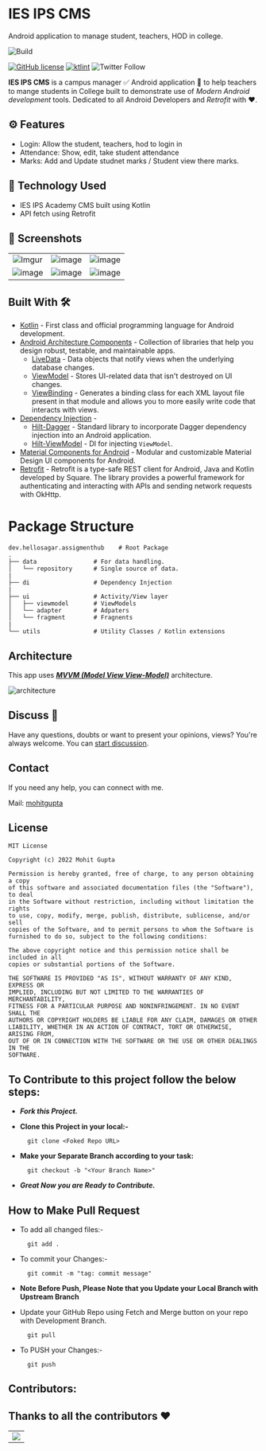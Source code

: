 # IES IPS CMS
Android application to manage student, teachers, HOD in college.

![Build](https://github.com/MohitGupta121/DiseaseDetection/workflows/Build/badge.svg?branch=main)

[![GitHub license](https://img.shields.io/badge/License-MIT-blue.svg)](LICENSE)
[![ktlint](https://img.shields.io/badge/code%20style-%E2%9D%A4-FF4081.svg)](https://ktlint.github.io/)
![Twitter Follow](https://img.shields.io/twitter/follow/Mohit_Gupta121?label=Follow&style=social)

**IES IPS CMS** is a campus manager ✅ Android application 📱 to help teachers to mange students in College built to demonstrate use of *Modern Android development* tools. Dedicated to all Android Developers and *Retrofit* with ❤️. 

<!-- ***You can Install and test latest IES IPS CMS app from below 👇***

[![IPS CMS App](https://img.shields.io/badge/IESIPSCMS✅-APK-red.svg?style=for-the-badge&logo=android)](https://github.com/hellosagar/AssigmentHub/releases/download/v1.2/app-release.apk) -->

## ⚙️ Features
* Login: Allow the student, teachers, hod to login in
* Attendance: Show, edit, take student attendance
* Marks: Add and Update studnet marks / Student view there marks.

## 🚀 Technology Used

* IES IPS Academy CMS built using Kotlin
* API fetch using Retrofit

## 📸 Screenshots

||||
|:----------------------------------------:|:-----------------------------------------:|:-----------------------------------------: |
| ![Imgur](https://user-images.githubusercontent.com/76530270/170965228-515111bc-e02c-49cf-878c-eed593ec8a85.png) | ![image](https://user-images.githubusercontent.com/76530270/170965417-b0a9e49a-a7bd-461a-bccd-5c73904f79ae.png) | ![image](https://user-images.githubusercontent.com/76530270/170965814-60209f61-6323-41d4-9978-70c52f788879.png) |
| ![image](https://user-images.githubusercontent.com/76530270/170965993-3942c71b-bd06-4307-acf5-56adbd4723b9.png) | ![image](https://user-images.githubusercontent.com/76530270/170966073-00ea3afa-f094-48a0-875c-264c83742c8c.png) | ![image](https://user-images.githubusercontent.com/76530270/170966221-b91ecc1f-0047-4c14-9b2f-fd92bb934b94.png)

## Built With 🛠
- [Kotlin](https://kotlinlang.org/) - First class and official programming language for Android development.
- [Android Architecture Components](https://developer.android.com/topic/libraries/architecture) - Collection of libraries that help you design robust, testable, and maintainable apps.
  - [LiveData](https://developer.android.com/topic/libraries/architecture/livedata) - Data objects that notify views when the underlying database changes.
  - [ViewModel](https://developer.android.com/topic/libraries/architecture/viewmodel) - Stores UI-related data that isn't destroyed on UI changes. 
  - [ViewBinding](https://developer.android.com/topic/libraries/view-binding) - Generates a binding class for each XML layout file present in that module and allows you to more easily write code that interacts with views.
- [Dependency Injection](https://developer.android.com/training/dependency-injection) - 
  - [Hilt-Dagger](https://dagger.dev/hilt/) - Standard library to incorporate Dagger dependency injection into an Android application.
  - [Hilt-ViewModel](https://developer.android.com/training/dependency-injection/hilt-jetpack) - DI for injecting `ViewModel`.
- [Material Components for Android](https://github.com/material-components/material-components-android) - Modular and customizable Material Design UI components for Android.
- [Retrofit](https://square.github.io/retrofit/) - Retrofit is a type-safe REST client for Android, Java and Kotlin developed by Square. The library provides a powerful framework for authenticating and interacting with APIs and sending network requests with OkHttp.


# Package Structure
    
    dev.hellosagar.assigmenthub    # Root Package
    .
    ├── data                # For data handling.
    │   └── repository      # Single source of data.   
    |
    ├── di                  # Dependency Injection             
    |
    ├── ui                  # Activity/View layer
    │   ├── viewmodel       # ViewModels
    │   └── adapter         # Adpaters
    │   └── fragment        # Fragnents
    |
    └── utils               # Utility Classes / Kotlin extensions

       
## Architecture
This app uses [***MVVM (Model View View-Model)***](https://developer.android.com/jetpack/docs/guide#recommended-app-arch) architecture.

![architecture](https://developer.android.com/topic/libraries/architecture/images/final-architecture.png)

## Discuss 💬

Have any questions, doubts or want to present your opinions, views? You're always welcome. You can [start discussion](https://github.com/MohitGupta121/IES-IPS-Andoid/discussions).

## Contact
If you need any help, you can connect with me.

Mail: [mohitgupta](mailto:mohitgupta7780@gmail.com)

## License
```
MIT License

Copyright (c) 2022 Mohit Gupta

Permission is hereby granted, free of charge, to any person obtaining a copy
of this software and associated documentation files (the "Software"), to deal
in the Software without restriction, including without limitation the rights
to use, copy, modify, merge, publish, distribute, sublicense, and/or sell
copies of the Software, and to permit persons to whom the Software is
furnished to do so, subject to the following conditions:

The above copyright notice and this permission notice shall be included in all
copies or substantial portions of the Software.

THE SOFTWARE IS PROVIDED "AS IS", WITHOUT WARRANTY OF ANY KIND, EXPRESS OR
IMPLIED, INCLUDING BUT NOT LIMITED TO THE WARRANTIES OF MERCHANTABILITY,
FITNESS FOR A PARTICULAR PURPOSE AND NONINFRINGEMENT. IN NO EVENT SHALL THE
AUTHORS OR COPYRIGHT HOLDERS BE LIABLE FOR ANY CLAIM, DAMAGES OR OTHER
LIABILITY, WHETHER IN AN ACTION OF CONTRACT, TORT OR OTHERWISE, ARISING FROM,
OUT OF OR IN CONNECTION WITH THE SOFTWARE OR THE USE OR OTHER DEALINGS IN THE
SOFTWARE.
```
## To Contribute to this project follow the below steps: 

* ***Fork this Project.***
* **Clone this Project in your local:-** 
        
        git clone <Foked Repo URL>
        
* **Make your Separate Branch according to your task:** 

        git checkout -b "<Your Branch Name>"
        
* ***Great Now you are Ready to Contribute.***  


## How to Make Pull Request

* To add all changed files:-

        git add .

* To commit your Changes:-

        git commit -m "tag: commit message"
        
* **Note Before Push, Please Note that you Update your Local Branch with Upstream Branch**  
* Update your GitHub Repo using Fetch and Merge button on your repo with Development Branch.

        git pull

* To PUSH your Changes:-

        git push  
        
        
         
<h2>Contributors:</h2>

## Thanks to all the contributors ❤️

<table>
   <tr>
      <td>
         <a href = "https://github.com/MohitGupta121/IES-IPS-Andoid/graphs/contributors">
         <img src = "https://contrib.rocks/image?repo=MohitGupta121/IES-IPS-Andoid"/>
         </a>
      </td>
   </tr>
</table>
